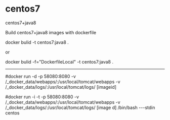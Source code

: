 # centos7
centos7+java8

Build centos7+java8 images with dockerfile


docker bulid  -t centos7:java8 .

or

docker bulid -f="DockerfileLocal" -t centos7:java8 .

--------------------------


#docker run -d -p 58080:8080 -v /_docker_data/webapps/:/usr/local/tomcat/webapps -v /_docker_data/logs/:/usr/local/tomcat/logs/ [imageid]	

#docker run -i -t -p 58080:8080 -v /_docker_data/webapps/:/usr/local/tomcat/webapps -v /_docker_data/logs/:/usr/local/tomcat/logs/  [image d] /bin/bash  ---stdin centos 
